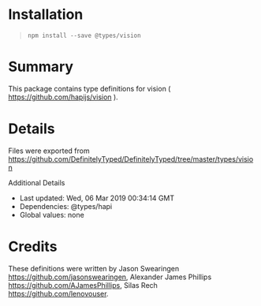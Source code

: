 # Installation
> `npm install --save @types/vision`

# Summary
This package contains type definitions for vision ( https://github.com/hapijs/vision ).

# Details
Files were exported from https://github.com/DefinitelyTyped/DefinitelyTyped/tree/master/types/vision

Additional Details
 * Last updated: Wed, 06 Mar 2019 00:34:14 GMT
 * Dependencies: @types/hapi
 * Global values: none

# Credits
These definitions were written by Jason Swearingen <https://github.com/jasonswearingen>, Alexander James Phillips <https://github.com/AJamesPhillips>, Silas Rech <https://github.com/lenovouser>.

